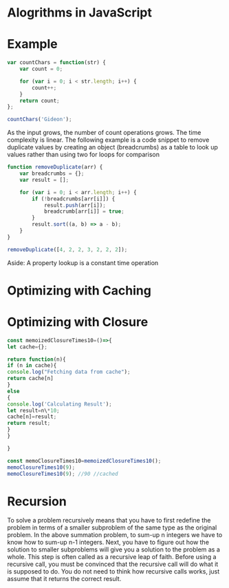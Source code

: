 # Alogrithms in JavaScript

# Example

```javascript
var countChars = function(str) {
	var count = 0;

	for (var i = 0; i < str.length; i++) {
		count++;
	}
	return count;
};

countChars('Gideon');
```

As the input grows, the number of count operations grows.
The time complexity is linear.
The following example is a code snippet to remove duplicate values by creating an object (breadcrumbs) as a table to look up values
rather than using two for loops for comparison

```javascript
function removeDuplicate(arr) {
	var breadcrumbs = {};
	var result = [];

	for (var i = 0; i < arr.length; i++) {
		if (!breadcrumbs[arr[i]]) {
			result.push(arr[i]);
			breadcrumb[arr[i]] = true;
		}
		result.sort((a, b) => a - b);
	}
}

removeDuplicate([4, 2, 2, 3, 2, 2, 2]);
```

Aside: A property lookup is a constant time operation

# Optimizing with Caching

# Optimizing with Closure

```javascript
const memoizedClosureTimes10=()=>{
let cache={};

return function(n){
if (n in cache){
console.log("Fetching data from cache");
return cache[n]
}
else
{
console.log('Calculating Result');
let result=n\*10;
cache[n]=result;
return result;
}
}

}

const memoClosureTimes10=memoizedClosureTimes10();
memoClosureTimes10(9);
memoClosureTimes10(9); //90 //cached
```

# Recursion

To solve a problem recursively means that you have to first redefine the problem in terms of a smaller subproblem of the same type as the original problem. In the above summation problem, to sum-up n integers we have to know how to sum-up n-1 integers. Next, you have to figure out how the solution to smaller subproblems will give you a solution to the problem as a whole. This step is often called as a recursive leap of faith. Before using a recursive call, you must be convinced that the recursive call will do what it is supposed to do. You do not need to think how recursive calls works, just assume that it returns the correct result.
